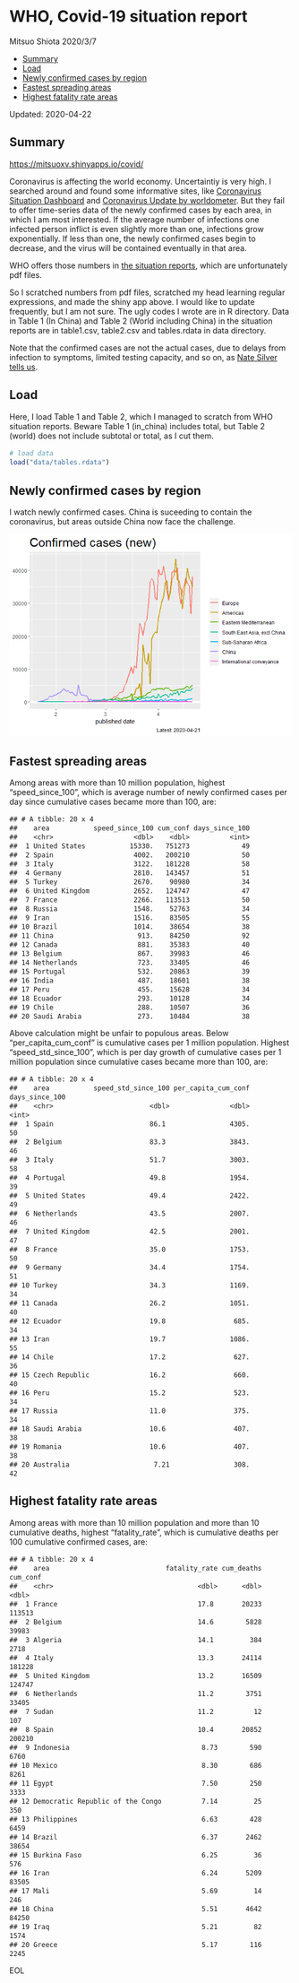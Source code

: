 WHO, Covid-19 situation report
================
Mitsuo Shiota
2020/3/7

  - [Summary](#summary)
  - [Load](#load)
  - [Newly confirmed cases by region](#newly-confirmed-cases-by-region)
  - [Fastest spreading areas](#fastest-spreading-areas)
  - [Highest fatality rate areas](#highest-fatality-rate-areas)

Updated: 2020-04-22

## Summary

<https://mitsuoxv.shinyapps.io/covid/>

Coronavirus is affecting the world economy. Uncertaintiy is very high. I
searched around and found some informative sites, like [Coronavirus
Situation
Dashboard](https://who.maps.arcgis.com/apps/opsdashboard/index.html#/c88e37cfc43b4ed3baf977d77e4a0667)
and [Coronavirus Update by
worldometer](https://www.worldometers.info/coronavirus/). But they fail
to offer time-series data of the newly confirmed cases by each area, in
which I am most interested. If the average number of infections one
infected person inflict is even slightly more than one, infections grow
exponentially. If less than one, the newly confirmed cases begin to
decrease, and the virus will be contained eventually in that area.

WHO offers those numbers in [the situation
reports](https://www.who.int/emergencies/diseases/novel-coronavirus-2019/situation-reports/),
which are unfortunately pdf files.

So I scratched numbers from pdf files, scratched my head learning
regular expressions, and made the shiny app above. I would like to
update frequently, but I am not sure. The ugly codes I wrote are in R
directory. Data in Table 1 (In China) and Table 2 (World including
China) in the situation reports are in table1.csv, table2.csv and
tables.rdata in data directory.

Note that the confirmed cases are not the actual cases, due to delays
from infection to symptoms, limited testing capacity, and so on, as
[Nate Silver tells
us](https://fivethirtyeight.com/features/coronavirus-case-counts-are-meaningless/).

## Load

Here, I load Table 1 and Table 2, which I managed to scratch from WHO
situation reports. Beware Table 1 (in\_china) includes total, but Table
2 (world) does not include subtotal or total, as I cut them.

``` r
# load data
load("data/tables.rdata")
```

## Newly confirmed cases by region

I watch newly confirmed cases. China is suceeding to contain the
coronavirus, but areas outside China now face the challenge.

![](README_files/figure-gfm/chart-1.png)<!-- -->

## Fastest spreading areas

Among areas with more than 10 million population, highest
“speed\_since\_100”, which is average number of newly confirmed cases
per day since cumulative cases became more than 100, are:

    ## # A tibble: 20 x 4
    ##    area           speed_since_100 cum_conf days_since_100
    ##    <chr>                    <dbl>    <dbl>          <int>
    ##  1 United States           15330.   751273             49
    ##  2 Spain                    4002.   200210             50
    ##  3 Italy                    3122.   181228             58
    ##  4 Germany                  2810.   143457             51
    ##  5 Turkey                   2670.    90980             34
    ##  6 United Kingdom           2652.   124747             47
    ##  7 France                   2266.   113513             50
    ##  8 Russia                   1548.    52763             34
    ##  9 Iran                     1516.    83505             55
    ## 10 Brazil                   1014.    38654             38
    ## 11 China                     913.    84250             92
    ## 12 Canada                    881.    35383             40
    ## 13 Belgium                   867.    39983             46
    ## 14 Netherlands               723.    33405             46
    ## 15 Portugal                  532.    20863             39
    ## 16 India                     487.    18601             38
    ## 17 Peru                      455.    15628             34
    ## 18 Ecuador                   293.    10128             34
    ## 19 Chile                     288.    10507             36
    ## 20 Saudi Arabia              273.    10484             38

Above calculation might be unfair to populous areas. Below
“per\_capita\_cum\_conf” is cumulative cases per 1 million population.
Highest “speed\_std\_since\_100”, which is per day growth of cumulative
cases per 1 million population since cumulative cases became more than
100, are:

    ## # A tibble: 20 x 4
    ##    area           speed_std_since_100 per_capita_cum_conf days_since_100
    ##    <chr>                        <dbl>               <dbl>          <int>
    ##  1 Spain                        86.1                4305.             50
    ##  2 Belgium                      83.3                3843.             46
    ##  3 Italy                        51.7                3003.             58
    ##  4 Portugal                     49.8                1954.             39
    ##  5 United States                49.4                2422.             49
    ##  6 Netherlands                  43.5                2007.             46
    ##  7 United Kingdom               42.5                2001.             47
    ##  8 France                       35.0                1753.             50
    ##  9 Germany                      34.4                1754.             51
    ## 10 Turkey                       34.3                1169.             34
    ## 11 Canada                       26.2                1051.             40
    ## 12 Ecuador                      19.8                 685.             34
    ## 13 Iran                         19.7                1086.             55
    ## 14 Chile                        17.2                 627.             36
    ## 15 Czech Republic               16.2                 660.             40
    ## 16 Peru                         15.2                 523.             34
    ## 17 Russia                       11.0                 375.             34
    ## 18 Saudi Arabia                 10.6                 407.             38
    ## 19 Romania                      10.6                 407.             38
    ## 20 Australia                     7.21                308.             42

## Highest fatality rate areas

Among areas with more than 10 million population and more than 10
cumulative deaths, highest “fatality\_rate”, which is cumulative deaths
per 100 cumulative confirmed cases, are:

    ## # A tibble: 20 x 4
    ##    area                             fatality_rate cum_deaths cum_conf
    ##    <chr>                                    <dbl>      <dbl>    <dbl>
    ##  1 France                                   17.8       20233   113513
    ##  2 Belgium                                  14.6        5828    39983
    ##  3 Algeria                                  14.1         384     2718
    ##  4 Italy                                    13.3       24114   181228
    ##  5 United Kingdom                           13.2       16509   124747
    ##  6 Netherlands                              11.2        3751    33405
    ##  7 Sudan                                    11.2          12      107
    ##  8 Spain                                    10.4       20852   200210
    ##  9 Indonesia                                 8.73        590     6760
    ## 10 Mexico                                    8.30        686     8261
    ## 11 Egypt                                     7.50        250     3333
    ## 12 Democratic Republic of the Congo          7.14         25      350
    ## 13 Philippines                               6.63        428     6459
    ## 14 Brazil                                    6.37       2462    38654
    ## 15 Burkina Faso                              6.25         36      576
    ## 16 Iran                                      6.24       5209    83505
    ## 17 Mali                                      5.69         14      246
    ## 18 China                                     5.51       4642    84250
    ## 19 Iraq                                      5.21         82     1574
    ## 20 Greece                                    5.17        116     2245

EOL
